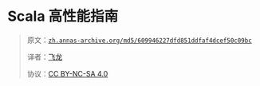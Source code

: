 # Scala 高性能指南

> 原文：[`zh.annas-archive.org/md5/609946227dfd851ddfaf4dcef50c09bc`](https://zh.annas-archive.org/md5/609946227dfd851ddfaf4dcef50c09bc)
> 
> 译者：[飞龙](https://github.com/wizardforcel)
> 
> 协议：[CC BY-NC-SA 4.0](http://creativecommons.org/licenses/by-nc-sa/4.0/)
